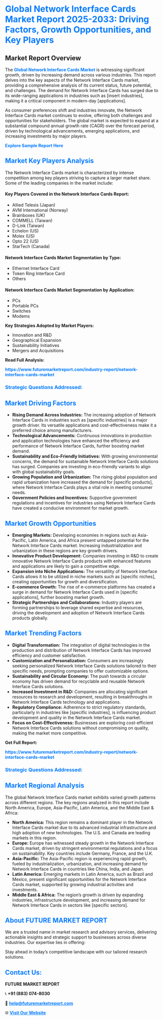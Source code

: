 <h1 style="color: #007BFF;">Global Network Interface Cards Market Report 2025-2033: Driving Factors, Growth Opportunities, and Key Players</h1>

<section id="overview">
<h2>Market Report Overview</h2>
<p>The <a href="https://www.futuremarketreport.com/industry-report/network-interface-cards-market" style="color: #007BFF; text-decoration: none;"><strong>Global Network Interface Cards Market</strong></a> is witnessing significant growth, driven by increasing demand across various industries. This report delves into the key aspects of the Network Interface Cards market, providing a comprehensive analysis of its current status, future potential, and challenges. The demand for Network Interface Cards has surged due to its wide-ranging applications in industries such as [insert industries], making it a critical component in modern-day [applications].</p>
<p>As consumer preferences shift and industries innovate, the Network Interface Cards market continues to evolve, offering both challenges and opportunities for stakeholders. The global market is expected to expand at a substantial compound annual growth rate (CAGR) over the forecast period, driven by technological advancements, emerging applications, and increasing investments by major players.</p>
</section>

<section id="overview">
<p><a href="https://www.futuremarketreport.com/request-sample/reportId=115186" style="color: #007BFF; text-decoration: none;"><strong>Explore Sample Report Here</strong></a></p>
</section>

<section id="key-players">
<h2 style="color: #007BFF;">Market Key Players Analysis</h2>
<p>The Network Interface Cards market is characterized by intense competition among key players striving to capture a larger market share. Some of the leading companies in the market include:</p>
<h4>Key Players Covered in the Network Interface Cards Report:</h4>
<ul><li>Allied Telesis (Japan)</li><li>AVM International (Norway)</li><li>Brainboxes (UK)</li><li>COMMELL (Taiwan)</li><li>D-Link (Taiwan)</li><li>Echelon (US)</li><li>Molex (US)</li><li>Opto 22 (US)</li><li>StarTech (Canada)</li></ul>
<h4>Network Interface Cards Market Segmentation by Type:</h4>
<ul><li>Ethernet Interface Card</li><li>Token Ring Interface Card</li><li>Others</li></ul>

<h4>Network Interface Cards Market Segmentation by Application:</h4>
<ul><li>PCs</li><li>Portable PCs</li><li>Switches</li><li>Modems</li></ul>
<p><strong>Key Strategies Adopted by Market Players:</strong></p>
<ul>
<li>Innovation and R&D</li>
<li>Geographical Expansion</li>
<li>Sustainability Initiatives</li>
<li>Mergers and Acquisitions</li>
</ul>
</section>

<section>
<p><strong>Read Full Analysis: </strong></p><a href="https://www.futuremarketreport.com/industry-report/network-interface-cards-market" style="color: #007BFF; text-decoration: none;"><strong>https://www.futuremarketreport.com/industry-report/network-interface-cards-market</strong></a>
<h3 style="color: #007BFF;">Strategic Questions Addressed:</h3>
</section>

<section id="driving-factors">
<h2 style="color: #007BFF;">Market Driving Factors</h2>
<ul>
<li><strong>Rising Demand Across Industries:</strong> The increasing adoption of Network Interface Cards in industries such as [specific industries] is a major growth driver. Its versatile applications and cost-effectiveness make it a preferred choice among manufacturers.</li>
<li><strong>Technological Advancements:</strong> Continuous innovations in production and application technologies have enhanced the efficiency and performance of Network Interface Cards, further boosting market demand.</li>
<li><strong>Sustainability and Eco-Friendly Initiatives:</strong> With growing environmental concerns, the demand for sustainable Network Interface Cards solutions has surged. Companies are investing in eco-friendly variants to align with global sustainability goals.</li>
<li><strong>Growing Population and Urbanization:</strong> The rising global population and rapid urbanization have increased the demand for [specific products], where Network Interface Cards plays a vital role in meeting consumer needs.</li>
<li><strong>Government Policies and Incentives:</strong> Supportive government regulations and incentives for industries using Network Interface Cards have created a conducive environment for market growth.</li>
</ul>
</section>

<section id="growth-opportunities">
<h2 style="color: #007BFF;">Market Growth Opportunities</h2>
<ul>
<li><strong>Emerging Markets:</strong> Developing economies in regions such as Asia-Pacific, Latin America, and Africa present untapped potential for the Network Interface Cards market. Increasing industrialization and urbanization in these regions are key growth drivers.</li>
<li><strong>Innovative Product Development:</strong> Companies investing in R&D to create innovative Network Interface Cards products with enhanced features and applications are likely to gain a competitive edge.</li>
<li><strong>Expansion into Niche Applications:</strong> The versatility of Network Interface Cards allows it to be utilized in niche markets such as [specific niches], creating opportunities for growth and diversification.</li>
<li><strong>E-commerce Growth:</strong> The rise of e-commerce platforms has created a surge in demand for Network Interface Cards used in [specific applications], further boosting market growth.</li>
<li><strong>Strategic Partnerships and Collaborations:</strong> Industry players are forming partnerships to leverage shared expertise and resources, driving the development and adoption of Network Interface Cards products globally.</li>
</ul>
</section>

<section id="trending-factors">
<h2 style="color: #007BFF;">Market Trending Factors</h2>
<ul>
<li><strong>Digital Transformation:</strong> The integration of digital technologies in the production and distribution of Network Interface Cards has improved efficiency and customer satisfaction.</li>
<li><strong>Customization and Personalization:</strong> Consumers are increasingly seeking personalized Network Interface Cards solutions tailored to their specific needs, prompting companies to offer customizable options.</li>
<li><strong>Sustainability and Circular Economy:</strong> The push towards a circular economy has driven demand for recyclable and reusable Network Interface Cards solutions.</li>
<li><strong>Increased Investment in R&D:</strong> Companies are allocating significant resources to research and development, resulting in breakthroughs in Network Interface Cards technology and applications.</li>
<li><strong>Regulatory Compliance:</strong> Adherence to strict regulatory standards, particularly in industries like [specific industries], is influencing product development and quality in the Network Interface Cards market.</li>
<li><strong>Focus on Cost-Effectiveness:</strong> Businesses are exploring cost-efficient Network Interface Cards solutions without compromising on quality, making the market more competitive.</li>
</ul>
</section>

<section>
<p><strong>Get Full Report: </strong></p><a href="https://www.futuremarketreport.com/industry-report/network-interface-cards-market" style="color: #007BFF; text-decoration: none;"><strong>https://www.futuremarketreport.com/industry-report/network-interface-cards-market</strong></a>
<h3 style="color: #007BFF;">Strategic Questions Addressed:</h3>
</section>


<section id="regional-analysis">
<h2 style="color: #007BFF;">Market Regional Analysis</h2>
<p>The global Network Interface Cards market exhibits varied growth patterns across different regions. The key regions analyzed in this report include North America, Europe, Asia-Pacific, Latin America, and the Middle East & Africa:</p>
<ul>
<li><strong>North America:</strong> This region remains a dominant player in the Network Interface Cards market due to its advanced industrial infrastructure and high adoption of new technologies. The U.S. and Canada are leading markets in this region.</li>
<li><strong>Europe:</strong> Europe has witnessed steady growth in the Network Interface Cards market, driven by stringent environmental regulations and a focus on sustainability. Key countries include Germany, France, and the U.K.</li>
<li><strong>Asia-Pacific:</strong> The Asia-Pacific region is experiencing rapid growth, fueled by industrialization, urbanization, and increasing demand for Network Interface Cards in countries like China, India, and Japan.</li>
<li><strong>Latin America:</strong> Emerging markets in Latin America, such as Brazil and Mexico, present significant opportunities for the Network Interface Cards market, supported by growing industrial activities and investments.</li>
<li><strong>Middle East & Africa:</strong> The region’s growth is driven by expanding industries, infrastructure development, and increasing demand for Network Interface Cards in sectors like [specific sectors].</li>
</ul>
</section>

<footer>
<h2 style="color: #007BFF;">About FUTURE MARKET REPORT</h2>
<p>We are a trusted name in market research and advisory services, delivering actionable insights and strategic support to businesses across diverse industries. Our expertise lies in offering:</p>

<p>Stay ahead in today’s competitive landscape with our tailored research solutions.</p>

<h2 style="color: #007BFF;">Contact Us:</h2>
<p><strong>FUTURE MARKET REPORT</strong></p>
<p>📞 <strong>+91 (883) 074-8030</strong></p>
<p>📧 <strong><a href="mailto:help@futuremarketreport.com" style="color: #007BFF;">help@futuremarketreport.com</a></strong></p>
<p>🌐 <strong><a href="https://www.futuremarketreport.com/" style="color: #007BFF;">Visit Our Website</a></strong></p>
</footer>